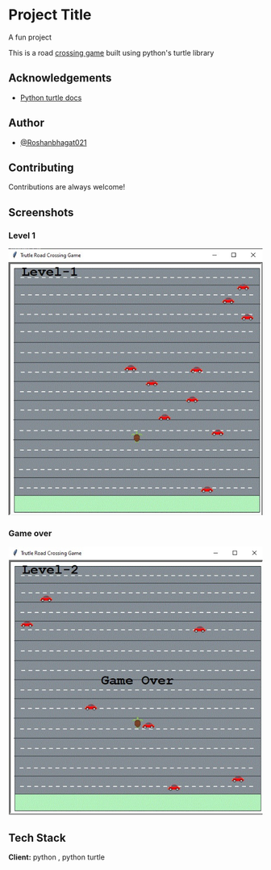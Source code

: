 
# Project Title
A fun project

This is a road [crossing game](https://poki.com/en/g/crossy-road) built using python's turtle library
## Acknowledgements

 - [Python turtle docs](https://docs.python.org/3/library/turtle.html)

## Author

- [@Roshanbhagat021](https://github.com/Roshanbhagat021)


## Contributing

Contributions are always welcome!



## Screenshots

### Level 1 
![App Screenshot](images/turtle_lever1.jpg)

### Game over
![App Screenshot](images/turtle_gameover.jpg)


## Tech Stack

**Client:** python , python turtle
